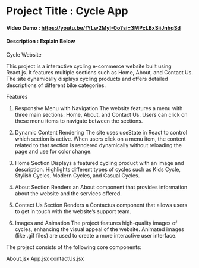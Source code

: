 # Project Title : Cycle App

#### VIdeo Demo : https://youtu.be/fYLw2MyI-0o?si=3MPcLBxSiiJnhqSd

#### Description : Explain Below

Cycle Website

This project is a interactive cycling e-commerce website built using React.js. It features multiple sections such as Home, About, and Contact Us. The site dynamically displays cycling products and offers detailed descriptions of different bike categories.

Features

1. Responsive Menu with Navigation
   The website features a menu with three main sections: Home, About, and Contact Us.
   Users can click on these menu items to navigate between the sections.

2. Dynamic Content Rendering
   The site uses useState in React to control which section is active.
   When users click on a menu item, the content related to that section is rendered dynamically without reloading the page and use for color change.

3. Home Section
   Displays a featured cycling product with an image and description.
   Highlights different types of cycles such as Kids Cycle, Stylish Cycles, Modern Cycles, and Casual Cycles.

4. About Section
   Renders an About component that provides information about the website and the services offered.

5. Contact Us Section
   Renders a Contactus component that allows users to get in touch with the website’s support team.

6. Images and Animation
   The project features high-quality images of cycles, enhancing the visual appeal of the website.
   Animated images (like .gif files) are used to create a more interactive user interface.

The project consists of the following core components:

About.jsx
App.jsx
contactUs.jsx

